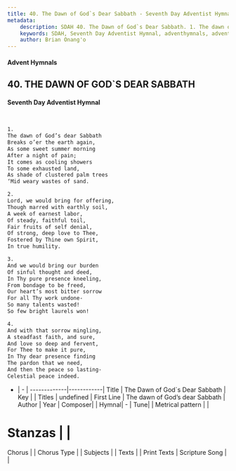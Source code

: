 ```yaml
---
title: 40. The Dawn of God`s Dear Sabbath - Seventh Day Adventist Hymnal
metadata:
    description: SDAH 40. The Dawn of God`s Dear Sabbath. 1. The dawn of God’s dear Sabbath Breaks o’er the earth again, As some sweet summer morning After a night of pain; It comes as cooling showers To some exhausted land, As shade of clustered palm trees ‘Mid weary wastes of sand.
    keywords: SDAH, Seventh Day Adventist Hymnal, adventhymnals, advent hymnals, The Dawn of God`s Dear Sabbath, The dawn of God’s dear Sabbath 
    author: Brian Onang'o
---
```


#### Advent Hymnals
## 40. THE DAWN OF GOD`S DEAR SABBATH
#### Seventh Day Adventist Hymnal

```txt


1.
The dawn of God’s dear Sabbath
Breaks o’er the earth again,
As some sweet summer morning
After a night of pain;
It comes as cooling showers
To some exhausted land,
As shade of clustered palm trees
‘Mid weary wastes of sand.

2.
Lord, we would bring for offering,
Though marred with earthly soil,
A week of earnest labor,
Of steady, faithful toil,
Fair fruits of self denial,
Of strong, deep love to Thee,
Fostered by Thine own Spirit,
In true humility.

3.
And we would bring our burden
Of sinful thought and deed,
In Thy pure presence kneeling,
From bondage to be freed,
Our heart’s most bitter sorrow
For all Thy work undone-
So many talents wasted!
So few bright laurels won!

4.
And with that sorrow mingling,
A steadfast faith, and sure,
And love so deep and fervent,
For Thee to make it pure,
In Thy dear presence finding
The pardon that we need,
And then the peace so lasting-
Celestial peace indeed.


```

- |   -  |
-------------|------------|
Title | The Dawn of God`s Dear Sabbath |
Key |  |
Titles | undefined |
First Line | The dawn of God’s dear Sabbath |
Author | 
Year | 
Composer|  |
Hymnal|  - |
Tune|  |
Metrical pattern | |
# Stanzas |  |
Chorus |  |
Chorus Type |  |
Subjects |  |
Texts |  |
Print Texts | 
Scripture Song |  |
  
